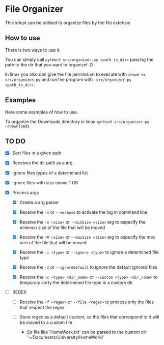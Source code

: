 # File Organizer

This sricpt can be utilised to organize files by the file extensio.

## How to use
There is two ways to use it.

You can simply call `python3 src/organizer.py <path_to_dir>` passing the path to the dir that you want to organize! :D

In linux you also can give the file permission to execute with `chmod +x src/organizer.py` and run the program with `.src/organizer.py <path_to_dir>`.

## Examples
Here some examples of how to use.

To organize the Downloads directory in linux
`python3 src/organizer.py ~/Downloads`


## TO DO
- [X] Sort files in a given path

- [X] Receives the dir path as a arg

- [X] Ignore files types of a determined list

- [X] Ignore files with size above 1 GB

- [X] Process args 
  - [X] Create a arg parser

  - [X] Receive the `-v` or `--verbose` to activate the log in command line

  - [X] Receive the `-m <size>` or `--minSize <size>` arg to especify the minimun size of the file that will be moved

  - [X] Receive the `-M <size>` or `--maxSize <size>` arg to especify the max size of the file that will be moved 

  - [X] Receive the `-i <type>` or `--ignore <type>` to ignore a determined file type

  - [X] Receive the `-I` or `--ignoreDefault` to ignore the default ignored files

  - [X] Receive the `-c <type> <dir_name>` or `--custom <type> <dir_name>` to temporaly sorty the determined file type in a custom dir
 
- [ ] REGEX
  - [ ] Receive the `-f <regex>` or `--file <regex>` to process only the files that respect the regex 
  
  - [ ] Store regex as a default custom, so the files that correspond to it will be moved to a custom file
    * So file like 'HomeWork.txt' can be parsed to the custom dir '~/Documents/University/HomeWork/'

